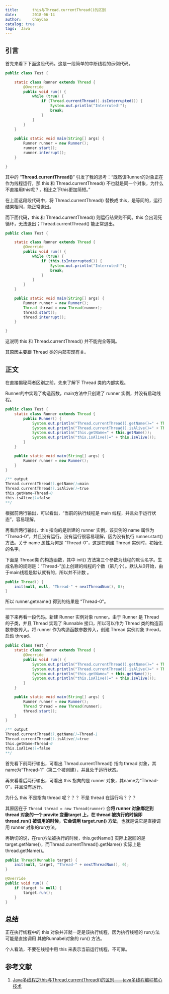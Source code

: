 ```yaml
---
title:      this与Thread.currentThread()的区别
date:       2018-06-14
author:     ChayCao
catalog: true
tags:  Java          
---
```



## 引言

首先来看下下面这段代码。这是一段简单的中断线程的示例代码。

```java
public class Test {

    static class Runner extends Thread {
        @Override
        public void run() {
            while (true) {
                if (Thread.currentThread().isInterrupted()) {
                    System.out.println("Interruted!");
                    break;
                }
            }
        }
    }
    
    public static void main(String[] args) {
        Runner runner = new Runner();
        runner.start();
        runner.interrupt();
    }

}
```

其中的 “**Thread.currentThread()**” 引发了我的思考：“既然该Runner的对象正在作为线程运行，那 this 和 Thread.currentThread() 不也就是同一个对象，为什么不直接用this呢？，相比之下this更加简短。”

在上面这段段代码中，将 Thread.currentThread() 替换成 this，是等同的，运行结果相同，能正常退出。

而下面代码，this 和 Thread.currentThread() 则运行结果则不同。this 会出现死循环，无法退出；Thread.currentThread() 能正常退出。

```java
public class Test {

    static class Runner extends Thread {
        @Override
        public void run() {
            while (true) {
                if (this.isInterrupted()) {
                    System.out.println("Interruted!");
                    break;
                }
            }
        }
    }

    public static void main(String[] args) {
        Runner runner = new Runner();
        Thread thread = new Thread(runner);
        thread.start();
        thread.interrupt();
    }

}
```

这说明 this 和 Thread.currentThread() 并不能完全等同。

其原因主要跟 Thread 类的内部实现有关。



## 正文 

在直接揭秘两者区别之前，先来了解下 Thread 类的内部实现。

Runner的中实现了构造函数，main方法中只创建了 runner 实例，并没有启动线程。

```java
public class Test {
    static class Runner extends Thread {
        public Runner() {
            System.out.println("Thread.currentThread().getName()=" + Thread.currentThread().getName());
            System.out.println("Thread.currentThread().isAlive()=" + Thread.currentThread().isAlive());
            System.out.println("this.getName=" + this.getName());
            System.out.println("this.isAlive()=" + this.isAlive());
        }
    }

    public static void main(String[] args) {
        Runner runner = new Runner();
    }
}

/** output
Thread.currentThread().getName()=main
Thread.currentThread().isAlive()=true
this.getName=Thread-0
this.isAlive()=false
**/
```

根据前两行输出，可以看出，“当前的执行线程是 main 线程，并且处于运行状态”，容易理解。

再看后两行输出，this 指向的是新建的 runner 实例，该实例的 name 属性为 “Thread-0”，并且没有运行。没有运行很容易理解，因为没有执行 runner.start() 方法。关于 name 属性为何是 “Thread-0”，这是在创建 Thread 实例时，初始化的名字。

下面是 Thread类 的构造函数，其中 init() 方法第三个参数为线程的默认名字。生成名称的规则是：“Thread-”加上创建的线程的个数（第几个）。默认从0开始，由于main线程是默认就有的，所以并不计数 。

```java
public Thread() {
    init(null, null, "Thread-" + nextThreadNum(), 0);
}
```

所以 runner.getname() 得到的结果是 "Thread-0"。

---

接下来再看一段代码。新建 Runner 实例对象 runner。由于 Runner 是 Thread 的子类，并且 Thread 实现了 Runnable 接口，所以可以作为 Thread 类的构造函数参数传入。将 runner 作为构造函数参数传入，创建 Thread 实例对象 thread，启动 thread。

```java
public class Test {
    static class Runner extends Thread {
        @Override
        public void run() {
            System.out.println("Thread.currentThread().getName()=" + Thread.currentThread().getName());
            System.out.println("Thread.currentThread().isAlive()=" + Thread.currentThread().isAlive());
            System.out.println("this.getName=" + this.getName());
            System.out.println("this.isAlive()=" + this.isAlive());
        }
    }

    public static void main(String[] args) {
        Runner runner = new Runner();
        Thread thread = new Thread(runner);
        thread.start();
    }
}

/** output
Thread.currentThread().getName()=Thread-1
Thread.currentThread().isAlive()=true
this.getName=Thread-0
this.isAlive()=false
**/
```

首先看下前两行输出，可看出 Thread.currentThread() 指向 thread 对象，其name为“Thread-1”（第二个被创建），并且处于运行状态。

再来看看后两行输出，可看出 this 指向的是 runner 对象，其name为“Thread-0”，并且没有运行。

为什么 this 不是指向 thread 呢？？？ 不是 thread 在运行吗？？？

其原因在于 ```Thread thread = new Thread(runner)``` 会**将 runner 对象绑定到 thread 对象的一个 pravite 变量target 上，在 thread 被执行的时候即 thread.run() 被调用的时候，它会调用 target.run() 方法**，也就是说它是直接调用 runner 对象的run方法。

再确切的说，在run方法被执行的时候，this.getName() 实际上返回的是 target.getName()，而Thread.currentThread().getName() 实际上是 thread.getName()。


```java
public Thread(Runnable target) {
    init(null, target, "Thread-" + nextThreadNum(), 0);
}

@Override
public void run() {
    if (target != null) {
        target.run();
    }
}
```



## 总结

正在执行线程中的 this 对象并非就一定是该执行线程，因为执行线程的 run方法 可能是直接调用 其他Runnabel对象的 run() 方法。

个人看法，不要在线程中用 this 来表示当前运行线程，不可靠。



## 参考文献

1. [Java多线程之this与Thread.currentThread()的区别——java多线程编程核心技术](https://www.cnblogs.com/huangyichun/p/6071625.html)